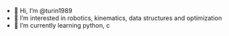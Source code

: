 - 👋 Hi, I’m @turin1989
- 👀 I’m interested in robotics, kinematics, data structures and optimization
- 🌱 I’m currently learning python, c

<!---
turin1989/turin1989 is a ✨ special ✨ repository because its `README.md` (this file) appears on your GitHub profile.
You can click the Preview link to take a look at your changes.
--->
